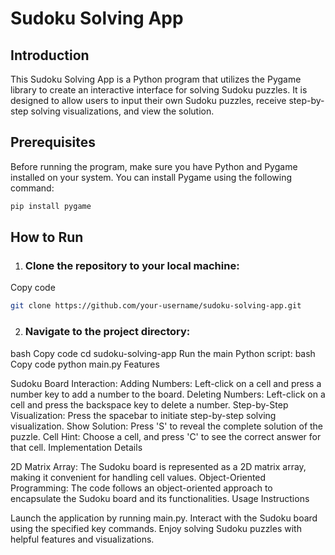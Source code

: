 # Sudoku Solving App

## Introduction

This Sudoku Solving App is a Python program that utilizes the Pygame library to create an interactive interface for solving Sudoku puzzles. It is designed to allow users to input their own Sudoku puzzles, receive step-by-step solving visualizations, and view the solution.

## Prerequisites

Before running the program, make sure you have Python and Pygame installed on your system. You can install Pygame using the following command:

```bash
pip install pygame
```

## How to Run

1. ### Clone the repository to your local machine:
Copy code
```bash
git clone https://github.com/your-username/sudoku-solving-app.git
```
2. ### Navigate to the project directory:
bash
Copy code
cd sudoku-solving-app
Run the main Python script:
bash
Copy code
python main.py
Features

Sudoku Board Interaction:
Adding Numbers: Left-click on a cell and press a number key to add a number to the board.
Deleting Numbers: Left-click on a cell and press the backspace key to delete a number.
Step-by-Step Visualization: Press the spacebar to initiate step-by-step solving visualization.
Show Solution: Press 'S' to reveal the complete solution of the puzzle.
Cell Hint: Choose a cell, and press 'C' to see the correct answer for that cell.
Implementation Details

2D Matrix Array: The Sudoku board is represented as a 2D matrix array, making it convenient for handling cell values.
Object-Oriented Programming: The code follows an object-oriented approach to encapsulate the Sudoku board and its functionalities.
Usage Instructions

Launch the application by running main.py.
Interact with the Sudoku board using the specified key commands.
Enjoy solving Sudoku puzzles with helpful features and visualizations.
